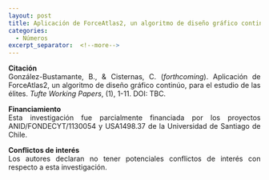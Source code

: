 ```yaml
---
layout: post
title: Aplicación de ForceAtlas2, un algoritmo de diseño gráfico continúo, para el estudio de las élites
categories:
  - Números
excerpt_separator:  <!--more-->
---
```


<p align=" justify"><b>Citación</b><br />
González-Bustamante, B., & Cisternas, C. (<em>forthcoming</em>). Aplicación de ForceAtlas2, un algoritmo de diseño gráfico continúo, para el estudio de las élites. <em>Tufte Working Papers</em>, (1), 1-11. DOI: TBC.</p>

<p align=" justify"><b>Financiamiento</b><br />
Esta investigación fue parcialmente financiada por los proyectos ANID/FONDECYT/1130054 y USA1498.37 de la Universidad de Santiago de Chile.</p>

<p align=" justify"><b>Conflictos de interés</b><br />
Los autores declaran no tener potenciales conflictos de interés con respecto a esta investigación.</p>
